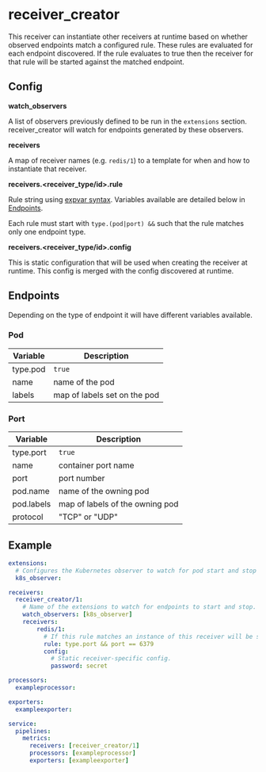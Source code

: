 # receiver_creator

This receiver can instantiate other receivers at runtime based on whether observed endpoints match a configured rule. These rules are evaluated for each endpoint discovered. If the rule evaluates to true then the receiver for that rule will be started against the matched endpoint.

## Config

**watch_observers**

A list of observers previously defined to be run in the `extensions` section. receiver_creator will watch for endpoints generated by these observers.

**receivers**

A map of receiver names (e.g. `redis/1`) to a template for when and how to instantiate that receiver.

**receivers.&lt;receiver_type/id&gt;.rule**

Rule string using [expvar syntax](https://github.com/antonmedv/expr/blob/master/docs/Language-Definition.md). Variables available are detailed below in [Endpoints](#endpoints).

Each rule must start with `type.(pod|port) &&` such that the rule matches only one endpoint type.

**receivers.&lt;receiver_type/id&gt;.config**

This is static configuration that will be used when creating the receiver at runtime. This config is merged with the config discovered at runtime.

## Endpoints

Depending on the type of endpoint it will have different variables available.

### Pod

| Variable  | Description                  |
|-----------|------------------------------|
| type.pod  | `true`                       |
| name      | name of the pod              |
| labels    | map of labels set on the pod |

### Port

| Variable   | Description                     |
|------------|---------------------------------|
| type.port  | `true`                          |
| name       | container port name             |
| port       | port number                     |
| pod.name   | name of the owning pod          |
| pod.labels | map of labels of the owning pod |
| protocol   | "TCP" or "UDP"                  |

## Example

```yaml
extensions:
  # Configures the Kubernetes observer to watch for pod start and stop events.
  k8s_observer:

receivers:
  receiver_creator/1:
    # Name of the extensions to watch for endpoints to start and stop.
    watch_observers: [k8s_observer]
    receivers:
        redis/1:
          # If this rule matches an instance of this receiver will be started.
          rule: type.port && port == 6379
          config:
            # Static receiver-specific config.
            password: secret

processors:
  exampleprocessor:

exporters:
  exampleexporter:

service:
  pipelines:
    metrics:
      receivers: [receiver_creator/1]
      processors: [exampleprocessor]
      exporters: [exampleexporter]
```

